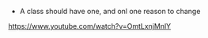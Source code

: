-   A class should have one, and onl one reason to change

https://www.youtube.com/watch?v=OmtLxnjMnlY

